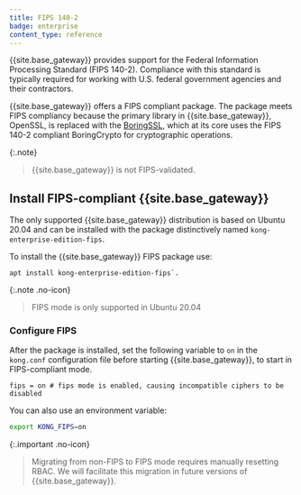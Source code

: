 ```yaml
---
title: FIPS 140-2
badge: enterprise
content_type: reference
---
```


{{site.base_gateway}} provides support for the Federal Information Processing Standard (FIPS 140-2). Compliance with this standard is typically required for working with U.S. federal government agencies and their contractors.

{{site.base_gateway}} offers a FIPS compliant package. The package meets FIPS compliancy because the primary library in {{site.base_gateway}}, OpenSSL, is replaced with the [BoringSSL](https://boringssl.googlesource.com/boringssl/), which at its core uses the FIPS 140-2 compliant BoringCrypto for cryptographic operations.

{:.note}
> {{site.base_gateway}} is not FIPS-validated.

## Install FIPS-compliant {{site.base_gateway}}

The only supported {{site.base_gateway}} distribution is based on Ubuntu 20.04 and can be installed with the package distinctively named `kong-enterprise-edition-fips`.

To install the {{site.base_gateway}} FIPS package use:

    apt install kong-enterprise-edition-fips`.

{:.note .no-icon}
> FIPS mode is only supported in Ubuntu 20.04

### Configure FIPS

After the package is installed, set the following variable to `on` in the `kong.conf` configuration file before starting {{site.base_gateway}}, to start in FIPS-compliant mode. 

```
fips = on # fips mode is enabled, causing incompatible ciphers to be disabled
```

You can also use an environment variable:

```bash
export KONG_FIPS=on
```

{:.important .no-icon}
> Migrating from non-FIPS to FIPS mode requires manually resetting RBAC. We will facilitate this migration in future versions of {{site.base_gateway}}.
